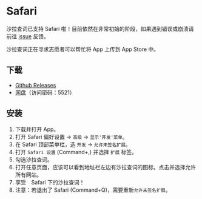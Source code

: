 # Safari

沙拉查词已支持 Safari 啦！目前依然在非常初始的阶段，如果遇到错误或崩溃请前往 [issue](https://github.com/crimx/ext-saladict/issues) 反馈。

沙拉查词正在寻求志愿者可以帮忙将 App 上传到 App Store 中。

## 下载

- [Github Releases](https://github.com/crimx/ext-saladict/releases)
- [网盘](https://url25.ctfile.com/d/24782725-37758132-32949f)（访问密码：5521）

## 安装

1. 下载并打开 App。
2. 打开 Safari 偏好设置 -> `高级` -> `显示'开发'菜单`。
3. 在 Safari 顶部菜单栏，选 `开发` -> `允许未签名扩展`。
4. 打开 `Safari 设置` (Command+,) 并选择 `扩展` 标签。
5. 勾选沙拉查词。
6. 打开任意页面，应该可以看到地址栏左边有沙拉查词的图标。点击并选择允许所有网站。
7. 享受　Safari 下的沙拉查词！
8. 注意：若退出了 Safari (Command+Q)，需要重新`允许未签名扩展`。
